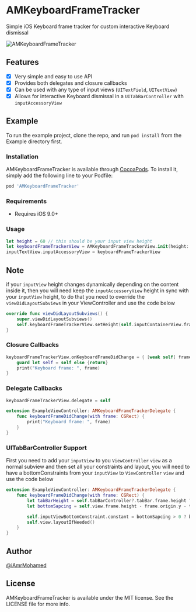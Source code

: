 # AMKeyboardFrameTracker
Simple iOS Keyboard frame tracker for custom interactive Keyboard dismissal

![AMKeyboardFrameTracker](https://user-images.githubusercontent.com/8356318/51436612-002c7b80-1c99-11e9-8d44-2143644ae617.gif)

## Features

- [x] Very simple and easy to use API
- [x] Provides both delegates and closure callbacks
- [x] Can be used with any type of input views (```UITextField```, ```UITextView```)
- [x] Allows for interactive Keyboard dismissal in a ```UITabBarController``` with ```inputAccessoryView```

## Example

To run the example project, clone the repo, and run `pod install` from the Example directory first.


### Installation
AMKeyboardFrameTracker is available through [CocoaPods](https://cocoapods.org). To install
it, simply add the following line to your Podfile:

```ruby
pod 'AMKeyboardFrameTracker'
```

### Requirements
- Requires iOS 9.0+

### Usage

```swift
let height = 60 // this should be your input view height
let keyboardFrameTrackerView = AMKeyboardFrameTrackerView.init(height: height)
inputTextView.inputAccessoryView = keyboardFrameTrackerView
```

## Note
if your ```inputView``` height changes dynamically depending on the content inside it, then you will need keep the ```inputAccessoryView``` height in sync with your ```inputView``` height, to do that you need to override the ```viewDidLayoutSubviews``` in your ViewController and use the code below

```swift
override func viewDidLayoutSubviews() {
    super.viewDidLayoutSubviews()
    self.keyboardFrameTrackerView.setHeight(self.inputContainerView.frame.height)
}
```

### Closure Callbacks
```swift
keyboardFrameTrackerView.onKeyboardFrameDidChange = { [weak self] frame in
    guard let self = self else {return}
    print("Keyboard frame: ", frame)
}
```

### Delegate Callbacks

```swift
keyboardFrameTrackerView.delegate = self
```

```swift
extension ExampleViewController: AMKeyboardFrameTrackerDelegate {
    func keyboardFrameDidChange(with frame: CGRect) {
        print("Keyboard frame: ", frame)
    }
}
```

### UITabBarController Support
First you need to add your ```inputView``` to you ```ViewController```  ```view``` as a normal subview and then set all your constraints and layout, you will need to have a bottomConstraints from your ```inputView``` to ```ViewController```  ```view``` and use the code below

```swift
extension ExampleViewController: AMKeyboardFrameTrackerDelegate {
    func keyboardFrameDidChange(with frame: CGRect) {
        let tabBarHeight = self.tabBarController?.tabBar.frame.height ?? 0.0
        let bottomSapcing = self.view.frame.height - frame.origin.y - tabBarHeight - self.keyboardFrameTrackerView.frame.height

        self.inputViewBottomConstraint.constant = bottomSapcing > 0 ? bottomSapcing : 0
        self.view.layoutIfNeeded()
    }
}
```

## Author
[@iAmrMohamed](https://twitter.com/iAmrMohamed)

## License

AMKeyboardFrameTracker is available under the MIT license. See the LICENSE file for more info.
